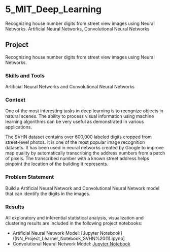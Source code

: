 # 5_MIT_Deep_Learning
Recognizing house number digits from street view images using Neural Networks. Artificial Neural Networks, Convolutional Neural Networks



## Project
Recognizing house number digits from street view images using Neural Networks.

### Skills and Tools
Artificial Neural Networks and Convolutional Neural Networks

### Context
One of the most interesting tasks in deep learning is to recognize objects in natural scenes. The ability to process visual information using machine learning algorithms can be very useful as demonstrated in various applications.

The SVHN dataset contains over 600,000 labeled digits cropped from street-level photos. It is one of the most popular image recognition datasets. It has been used in neural networks created by Google to improve map quality by automatically transcribing the address numbers from a patch of pixels. The transcribed number with a known street address helps pinpoint the location of the building it represents.

### Problem Statement
Build a Artificial Neural Network and Convolutional Neural Network model that can identify the digits in the images.


### Results
All exploratory and inferential statistical analysis, visualization and clustering results are included in the following project notebooks:
- Artificial Neural Network Model: [Jupyter Notebook]([NN_Project_Learner_Notebook_SVHN%20(1).ipynb]
- Convolutional Neural Network Model: [Jupyter Notebook](CNN_Project_Learner_Notebook_SVHN.ipynb) 

